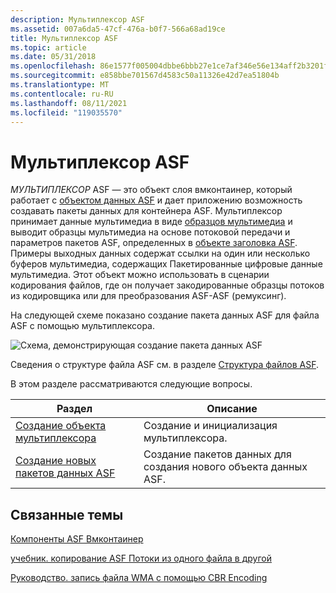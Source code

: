 ```yaml
---
description: Мультиплексор ASF
ms.assetid: 007a6da5-47cf-476a-b0f7-566a68ad19ce
title: Мультиплексор ASF
ms.topic: article
ms.date: 05/31/2018
ms.openlocfilehash: 86e1577f005004dbbe6bbb27e1ce7af346e56e134aff2b3201f5670175b015c5
ms.sourcegitcommit: e858bbe701567d4583c50a11326e42d7ea51804b
ms.translationtype: MT
ms.contentlocale: ru-RU
ms.lasthandoff: 08/11/2021
ms.locfileid: "119035570"
---
```

# <a name="asf-multiplexer"></a>Мультиплексор ASF

*МУЛЬТИПЛЕКСОР* ASF — это объект слоя вмконтаинер, который работает с [объектом данных ASF](asf-file-structure.md) и дает приложению возможность создавать пакеты данных для контейнера ASF. Мультиплексор принимает данные мультимедиа в виде [образцов мультимедиа](media-samples.md) и выводит образцы мультимедиа на основе потоковой передачи и параметров пакетов ASF, определенных в [объекте заголовка ASF](asf-file-structure.md). Примеры выходных данных содержат ссылки на один или несколько буферов мультимедиа, содержащих Пакетированные цифровые данные мультимедиа. Этот объект можно использовать в сценарии кодирования файлов, где он получает закодированные образцы потоков из кодировщика или для преобразования ASF-ASF (ремуксинг).

На следующей схеме показано создание пакета данных ASF для файла ASF с помощью мультиплексора.

![Схема, демонстрирующая создание пакета данных ASF](images/bb2da6a9-5e50-4dea-9b79-ae32759ac48a.gif)

Сведения о структуре файла ASF см. в разделе [Структура файлов ASF](asf-file-structure.md).

В этом разделе рассматриваются следующие вопросы.



| Раздел                                                                  | Описание                                                       |
|------------------------------------------------------------------------|-------------------------------------------------------------------|
| [Создание объекта мультиплексора](creating-the-multiplexer-object.md) | Создание и инициализация мультиплексора.                     |
| [Создание новых пакетов данных ASF](generating-new-asf-data-packets.md) | Создание пакетов данных для создания нового объекта данных ASF. |



 

## <a name="related-topics"></a>Связанные темы

<dl> <dt>

[Компоненты ASF Вмконтаинер](wmcontainer-asf-components.md)
</dt> <dt>

[учебник. копирование ASF Потоки из одного файла в другой](tutorial--copying-asf-streams-from-one-file-to-another.md)
</dt> <dt>

[Руководство. запись файла WMA с помощью CBR Encoding](tutorial--writing-a-wma-file-by-using-cbr-encoding.md)
</dt> </dl>

 

 



